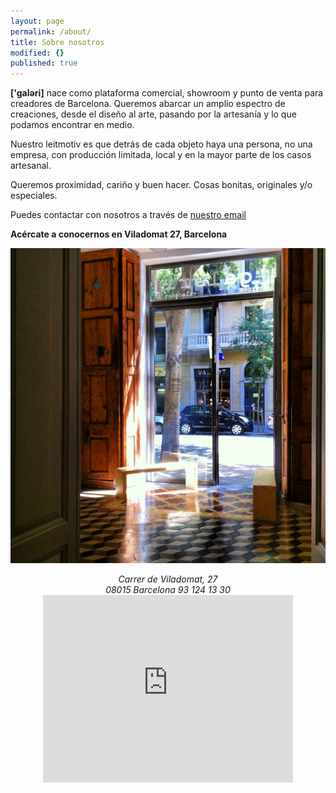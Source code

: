 ```yaml
---
layout: page
permalink: /about/
title: Sobre nosotros
modified: {}
published: true
---
```



**['galəri]** nace como plataforma comercial, showroom y punto de venta para creadores de Barcelona. Queremos abarcar un amplio espectro de creaciones, desde el diseño al arte, pasando por la artesanía y lo que podamos encontrar en medio.

Nuestro leitmotiv es que detrás de cada objeto haya una persona, no una empresa, con producción limitada, local y en la mayor parte de los casos artesanal.

Queremos proximidad, cariño y buen hacer. Cosas bonitas, originales y/o especiales.


Puedes contactar con nosotros a través de [nuestro email](mailto:info@galeribcn.com)

**Acércate a conocernos en Viladomat 27, Barcelona**

![](/IMG_5327.JPG)

<center>
<address>
Carrer de Viladomat, 27
<br>
08015 Barcelona  93 124 13 30
</address>
</center>


<iframe style="display: block; margin: auto" src="https://www.google.com/maps/embed?pb=!1m14!1m8!1m3!1d11975.635251283762!2d2.1614642846557603!3d41.37606584414475!3m2!1i1024!2i768!4f13.1!3m3!1m2!1s0x12a4a26131b74e8b%3A0xfce5190844a92ac3!2sCarrer+de+Viladomat%2C+27%2C+08015+Barcelona%2C+Espa%C3%B1a!5e0!3m2!1ses!2s!4v1406475254771" width="400" height="300" frameborder="0" style="border:0"></iframe>
